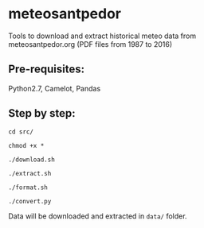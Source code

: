 # meteosantpedor
Tools to download and extract historical meteo data from meteosantpedor.org (PDF files from 1987 to 2016)

Pre-requisites:
---------------

Python2.7, Camelot, Pandas

Step by step:
-------------

```
cd src/

chmod +x *

./download.sh

./extract.sh

./format.sh

./convert.py
```

Data will be downloaded and extracted in `data/` folder.
